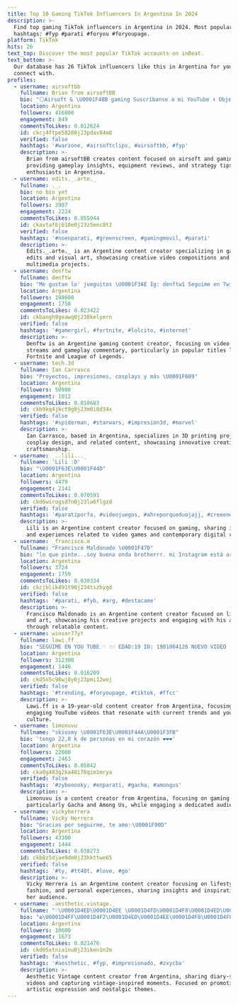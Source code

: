 ```yaml
---
title: Top 10 Gaming TikTok Influencers In Argentina In 2024
description: >-
  Find top gaming TikTok influencers in Argentina in 2024. Most popular
  hashtags: #fyp #parati #foryou #foryoupage.
platform: TikTok
hits: 26
text_top: Discover the most popular TikTok accounts on inBeat.
text_bottom: >-
  Our database has 26 TikTok influencers like this in Argentina for you to
  connect with.
profiles:
  - username: airsoftbb
    fullname: Brian from airsoftBB
    bio: "⚪️Airsoft & \U0001F4BB gaming Suscríbanse a mi YouTube ⬇️ Objetivo 450k !!"
    location: Argentina
    followers: 416800
    engagement: 849
    commentsToLikes: 0.012624
    id: ckcj4ftpe58280j23pdav84m8
    verified: false
    hashtags: '#warzone, #airsoftclips, #airsoftbb, #fyp'
    description: >-
      Brian from airsoftBB creates content focused on airsoft and gaming,
      providing gameplay insights, equipment reviews, and strategy tips for
      enthusiasts in Argentina.
  - username: edits._.arte._
    fullname: ._.
    bio: no bio yet
    location: Argentina
    followers: 3987
    engagement: 2224
    commentsToLikes: 0.055944
    id: ckavtaf6j610e0j23z5mnc8t2
    verified: false
    hashtags: '#noenparati, #greenscreen, #gamingmovil, #parati'
    description: >-
      Edits._.arte._ is an Argentine content creator specializing in gaming
      edits and visual art, showcasing creative video compositions and engaging
      multimedia projects.
  - username: denftw
    fullname: denftw
    bio: "Me gustan lo' jueguitos \U0001F3AE Ig: denftw1 Seguime en Twitch, me re ayudás \U0001F495 210k\U0001F512"
    location: Argentina
    followers: 198600
    engagement: 1758
    commentsToLikes: 0.023422
    id: ckbangh9geawq0j238kelyern
    verified: false
    hashtags: '#gamergirl, #fortnite, #lolcito, #internet'
    description: >-
      Denftw is an Argentine gaming content creator, focusing on video game
      streams and gameplay commentary, particularly in popular titles like
      Fortnite and League of Legends.
  - username: tech.3d
    fullname: Ian Carrasco
    bio: "Proyectos, impresiones, cosplays y más \U0001F609"
    location: Argentina
    followers: 50900
    engagement: 1012
    commentsToLikes: 0.010683
    id: ckb9kq4jkct9g0j23m0i0d34x
    verified: false
    hashtags: '#spiderman, #starwars, #impresion3d, #marvel'
    description: >-
      Ian Carrasco, based in Argentina, specializes in 3D printing projects,
      cosplay design, and related content, showcasing innovative creations and
      craftsmanship.
  - username: _..lili..._
    fullname: 'Lili :D'
    bio: "\U0001F63E\U0001F44D"
    location: Argentina
    followers: 4479
    engagement: 2141
    commentsToLikes: 0.070591
    id: ckd6wirogsd7n0j23la6flgzd
    verified: false
    hashtags: '#paratiporfa, #videojuegos, #ahreporqueduojajj, #creeendios'
    description: >-
      Lili is an Argentine content creator focused on gaming, sharing insights
      and experiences related to video games and contemporary digital culture.
  - username: _francisco.m
    fullname: "Francisco Maldonado \U0001F47D"
    bio: "lo que pinte...soy buena onda brotherrr. mi Instagram está arriba\U0001F446\U0001F3FB seguimee"
    location: Argentina
    followers: 3724
    engagement: 1759
    commentsToLikes: 0.030334
    id: ckcjblik491t90j234tszhygd
    verified: false
    hashtags: '#parati, #fyb, #arg, #destacame'
    description: >-
      Francisco Maldonado is an Argentine content creator focused on lifestyle
      and art, showcasing his creative projects and engaging with his audience
      through relatable content.
  - username: winsor77yt
    fullname: lawi.ff
    bio: "SEGUIME EN YOU TUBE ♡ ☝️☝️ EDAD:19 ID: 1901004126 NUEVO VIDEO :( \U0001F447\U0001F447"
    location: Argentina
    followers: 312300
    engagement: 1446
    commentsToLikes: 0.016209
    id: ckd5n5c98wj8y0j23pmi12woj
    verified: false
    hashtags: '#trending, #foryoupage, #tiktok, #ffcc'
    description: >-
      Lawi.ff is a 19-year-old content creator from Argentina, focusing on
      engaging YouTube videos that resonate with current trends and youth
      culture.
  - username: limonuvu
    fullname: "skiusmy \U0001F63E\U0001F44A\U0001F3FB"
    bio: 'tengo 22,0 k de personas en mi corazón ❤❤❤'
    location: Argentina
    followers: 22000
    engagement: 2463
    commentsToLikes: 0.05042
    id: cka0g483q2ka40i78qim1mrya
    verified: false
    hashtags: '#zybooooky, #enparati, #gacha, #amongus'
    description: >-
      Limonuvu is a content creator from Argentina, focusing on gaming themes,
      particularly Gacha and Among Us, while engaging a dedicated audience.
  - username: vickyherrera
    fullname: Vicky Herrera
    bio: "Gracias por seguirme, te amo✨\U0001F90D"
    location: Argentina
    followers: 43300
    engagement: 1444
    commentsToLikes: 0.030273
    id: ckb8z5djae9dm0j23hkttwe65
    verified: false
    hashtags: '#ty, #tt40t, #love, #go'
    description: >-
      Vicky Herrera is an Argentine content creator focusing on lifestyle,
      fashion, and personal experiences, sharing insights and inspirations with
      her audience.
  - username: .aesthetic.vintage._
    fullname: "♡\U0001D4ED\U0001D4EE \U0001D4FD\U0001D4F8\U0001D4ED\U0001D4F8 \U0001D4FE\U0001D4F7 \U0001D4F9\U0001D4F8\U0001D4EC\U0001D4F8♡"
    bio: "✿\U0001D4FF\U0001D4F2\U0001D4ED\U0001D4EE\U0001D4F8\U0001D4FC \U0001D4ED\U0001D4F2\U0001D4EA\U0001D4FB\U0001D4F2\U0001D4F8\U0001D4FC✿ ❀\U0001D4F6\U0001D4EE\U0001D4FD\U0001D4EA:15K❀ ☆\U0001D4F0\U0001D4FB\U0001D4EA\U0001D4EC\U0001D4F2\U0001D4EA\U0001D4FC \U0001D4F9\U0001D4F8\U0001D4FB \U0001D4F5\U0001D4F8\U0001D4FC 10k☆"
    location: Argentina
    followers: 10600
    engagement: 1673
    commentsToLikes: 0.021476
    id: ckd05xtnia1nu0j23iken1n2m
    verified: false
    hashtags: '#aesthetic, #fyp, #impresionado, #zxycba'
    description: >-
      Aesthetic Vintage content creator from Argentina, sharing diary-style
      videos and capturing vintage-inspired moments. Focused on promoting
      artistic expression and nostalgic themes.
---
```


